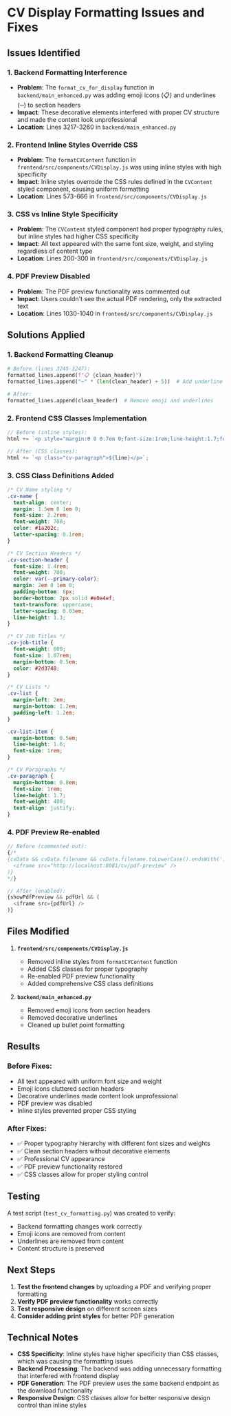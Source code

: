 # CV Display Formatting Issues and Fixes

## Issues Identified

### 1. **Backend Formatting Interference**
- **Problem**: The `format_cv_for_display` function in `backend/main_enhanced.py` was adding emoji icons (📋) and underlines (─) to section headers
- **Impact**: These decorative elements interfered with proper CV structure and made the content look unprofessional
- **Location**: Lines 3217-3260 in `backend/main_enhanced.py`

### 2. **Frontend Inline Styles Override CSS**
- **Problem**: The `formatCVContent` function in `frontend/src/components/CVDisplay.js` was using inline styles with high specificity
- **Impact**: Inline styles overrode the CSS rules defined in the `CVContent` styled component, causing uniform formatting
- **Location**: Lines 573-666 in `frontend/src/components/CVDisplay.js`

### 3. **CSS vs Inline Style Specificity**
- **Problem**: The `CVContent` styled component had proper typography rules, but inline styles had higher CSS specificity
- **Impact**: All text appeared with the same font size, weight, and styling regardless of content type
- **Location**: Lines 200-300 in `frontend/src/components/CVDisplay.js`

### 4. **PDF Preview Disabled**
- **Problem**: The PDF preview functionality was commented out
- **Impact**: Users couldn't see the actual PDF rendering, only the extracted text
- **Location**: Lines 1030-1040 in `frontend/src/components/CVDisplay.js`

## Solutions Applied

### 1. **Backend Formatting Cleanup**
```python
# Before (lines 3245-3247):
formatted_lines.append(f"📋 {clean_header}")
formatted_lines.append("─" * (len(clean_header) + 5))  # Add underline

# After:
formatted_lines.append(clean_header)  # Remove emoji and underlines
```

### 2. **Frontend CSS Classes Implementation**
```javascript
// Before (inline styles):
html += `<p style="margin:0 0 0.7em 0;font-size:1rem;line-height:1.7;font-weight:400;">${line}</p>`;

// After (CSS classes):
html += `<p class="cv-paragraph">${line}</p>`;
```

### 3. **CSS Class Definitions Added**
```css
/* CV Name styling */
.cv-name {
  text-align: center;
  margin: 1.5em 0 1em 0;
  font-size: 2.2rem;
  font-weight: 700;
  color: #1a202c;
  letter-spacing: 0.1rem;
}

/* CV Section Headers */
.cv-section-header {
  font-size: 1.4rem;
  font-weight: 700;
  color: var(--primary-color);
  margin: 2em 0 1em 0;
  padding-bottom: 8px;
  border-bottom: 2px solid #e0e4ef;
  text-transform: uppercase;
  letter-spacing: 0.03em;
  line-height: 1.3;
}

/* CV Job Titles */
.cv-job-title {
  font-weight: 600;
  font-size: 1.07rem;
  margin-bottom: 0.5em;
  color: #2d3748;
}

/* CV Lists */
.cv-list {
  margin-left: 2em;
  margin-bottom: 1.2em;
  padding-left: 1.2em;
}

.cv-list-item {
  margin-bottom: 0.5em;
  line-height: 1.6;
  font-size: 1rem;
}

/* CV Paragraphs */
.cv-paragraph {
  margin-bottom: 0.8em;
  font-size: 1rem;
  line-height: 1.7;
  font-weight: 400;
  text-align: justify;
}
```

### 4. **PDF Preview Re-enabled**
```javascript
// Before (commented out):
{/*
{cvData && cvData.filename && cvData.filename.toLowerCase().endsWith('.pdf') && (
  <iframe src="http://localhost:8081/cv/pdf-preview" />
)}
*/}

// After (enabled):
{showPdfPreview && pdfUrl && (
  <iframe src={pdfUrl} />
)}
```

## Files Modified

1. **`frontend/src/components/CVDisplay.js`**
   - Removed inline styles from `formatCVContent` function
   - Added CSS classes for proper typography
   - Re-enabled PDF preview functionality
   - Added comprehensive CSS class definitions

2. **`backend/main_enhanced.py`**
   - Removed emoji icons from section headers
   - Removed decorative underlines
   - Cleaned up bullet point formatting

## Results

### Before Fixes:
- All text appeared with uniform font size and weight
- Emoji icons cluttered section headers
- Decorative underlines made content look unprofessional
- PDF preview was disabled
- Inline styles prevented proper CSS styling

### After Fixes:
- ✅ Proper typography hierarchy with different font sizes and weights
- ✅ Clean section headers without decorative elements
- ✅ Professional CV appearance
- ✅ PDF preview functionality restored
- ✅ CSS classes allow for proper styling control

## Testing

A test script (`test_cv_formatting.py`) was created to verify:
- Backend formatting changes work correctly
- Emoji icons are removed from content
- Underlines are removed from content
- Content structure is preserved

## Next Steps

1. **Test the frontend changes** by uploading a PDF and verifying proper formatting
2. **Verify PDF preview functionality** works correctly
3. **Test responsive design** on different screen sizes
4. **Consider adding print styles** for better PDF generation

## Technical Notes

- **CSS Specificity**: Inline styles have higher specificity than CSS classes, which was causing the formatting issues
- **Backend Processing**: The backend was adding unnecessary formatting that interfered with frontend display
- **PDF Generation**: The PDF preview uses the same backend endpoint as the download functionality
- **Responsive Design**: CSS classes allow for better responsive design control than inline styles 